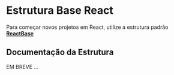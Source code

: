 # Estrutura Base React

Para começar novos projetos em React, utilize a estrutura padrão [**ReactBase**](https://github.com/somosprte/react-base)

## Documentação da Estrutura

EM BREVE ...